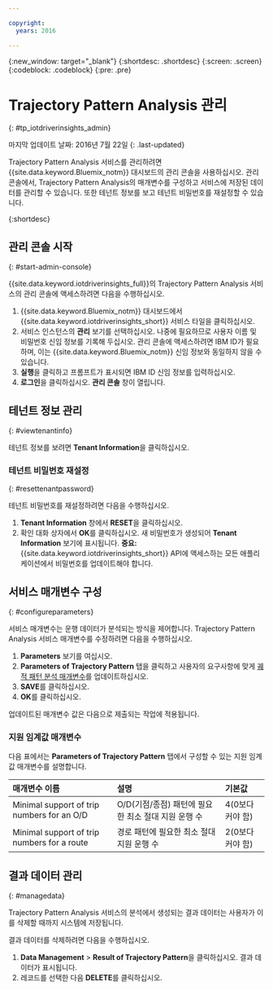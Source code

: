 ```yaml
---

copyright:
  years: 2016

---
```


{:new_window: target="_blank"}
{:shortdesc: .shortdesc}
{:screen: .screen}
{:codeblock: .codeblock}
{:pre: .pre}

# Trajectory Pattern Analysis 관리
{: #tp_iotdriverinsights_admin}

마지막 업데이트 날짜: 2016년 7월 22일
{: .last-updated}

Trajectory Pattern Analysis 서비스를 관리하려면 {{site.data.keyword.Bluemix_notm}} 대시보드의 관리 콘솔을 사용하십시오. 관리 콘솔에서, Trajectory Pattern Analysis의 매개변수를 구성하고 서비스에 저장된 데이터를 관리할 수 있습니다. 또한 테넌트 정보를 보고 테넌트 비밀번호를 재설정할 수 있습니다.

{:shortdesc}

## 관리 콘솔 시작
{: #start-admin-console}

{{site.data.keyword.iotdriverinsights_full}}의 Trajectory Pattern Analysis 서비스의 관리 콘솔에 액세스하려면 다음을 수행하십시오.

1. {{site.data.keyword.Bluemix_notm}} 대시보드에서 {{site.data.keyword.iotdriverinsights_short}} 서비스 타일을 클릭하십시오.
2. 서비스 인스턴스의 **관리** 보기를 선택하십시오.
나중에 필요하므로 사용자 이름 및 비밀번호 신임 정보를 기록해 두십시오. 관리 콘솔에 액세스하려면 IBM ID가 필요하며, 이는 {{site.data.keyword.Bluemix_notm}} 신임 정보와 동일하지 않을 수 있습니다.
3. **실행**을 클릭하고 프롬프트가 표시되면 IBM ID 신임 정보를 입력하십시오.
4. **로그인**을 클릭하십시오. **관리 콘솔** 창이 열립니다.


## 테넌트 정보 관리
{: #viewtenantinfo}

테넌트 정보를 보려면 **Tenant Information**을 클릭하십시오.

### 테넌트 비밀번호 재설정
{: #resettenantpassword}

테넌트 비밀번호를 재설정하려면 다음을 수행하십시오.

1. **Tenant Information** 창에서 **RESET**을 클릭하십시오.
2. 확인 대화 상자에서 **OK**를 클릭하십시오.
새 비밀번호가 생성되어 **Tenant Information** 보기에 표시됩니다.
**중요:** {{site.data.keyword.iotdriverinsights_short}} API에 액세스하는 모든 애플리케이션에서 비밀번호를 업데이트해야 합니다.

## 서비스 매개변수 구성
{: #configureparameters}

서비스 매개변수는 운행 데이터가 분석되는 방식을 제어합니다. Trajectory Pattern Analysis 서비스 매개변수를 수정하려면 다음을 수행하십시오.

1. **Parameters** 보기를 여십시오.
2. **Parameters of Trajectory Pattern** 탭을 클릭하고 사용자의 요구사항에 맞게 [궤적 패턴 분석 매개변수](#tp_parameters)를 업데이트하십시오.
3. **SAVE**를 클릭하십시오.
4. **OK**를 클릭하십시오.

업데이트된 매개변수 값은 다음으로 제출되는 작업에 적용됩니다.

### 지원 임계값 매개변수

다음 표에서는 **Parameters of Trajectory Pattern** 탭에서 구성할 수 있는 지원 임계값 매개변수를 설명합니다.

|매개변수 이름|설명|기본값|
|:--------|:--------|:-------|
|Minimal support of trip numbers for an O/D|O/D(기점/종점) 패턴에 필요한 최소 절대 지원 운행 수|4(0보다 커야 함)|
|Minimal support of trip numbers for a route|경로 패턴에 필요한 최소 절대 지원 운행 수|2(0보다 커야 함)|

## 결과 데이터 관리
{: #managedata}

Trajectory Pattern Analysis 서비스의 분석에서 생성되는 결과 데이터는 사용자가 이를 삭제할 때까지 시스템에 저장됩니다.

결과 데이터를 삭제하려면 다음을 수행하십시오.

1. **Data Management** > **Result of Trajectory Pattern**을 클릭하십시오. 결과 데이터가 표시됩니다.
2. 레코드를 선택한 다음 **DELETE**를 클릭하십시오.

